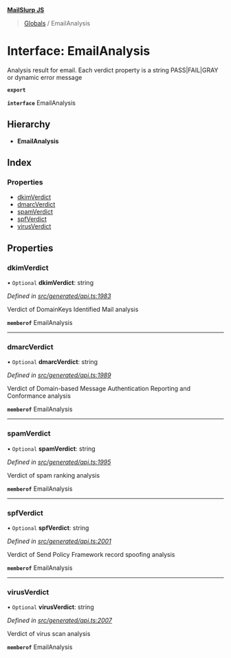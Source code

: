 **[MailSlurp JS](../README.md)**

> [Globals](../README.md) / EmailAnalysis

# Interface: EmailAnalysis

Analysis result for email. Each verdict property is a string PASS|FAIL|GRAY or dynamic error message

**`export`** 

**`interface`** EmailAnalysis

## Hierarchy

* **EmailAnalysis**

## Index

### Properties

* [dkimVerdict](emailanalysis.md#dkimverdict)
* [dmarcVerdict](emailanalysis.md#dmarcverdict)
* [spamVerdict](emailanalysis.md#spamverdict)
* [spfVerdict](emailanalysis.md#spfverdict)
* [virusVerdict](emailanalysis.md#virusverdict)

## Properties

### dkimVerdict

• `Optional` **dkimVerdict**: string

*Defined in [src/generated/api.ts:1983](https://github.com/mailslurp/mailslurp-client/blob/37bf78e/src/generated/api.ts#L1983)*

Verdict of DomainKeys Identified Mail analysis

**`memberof`** EmailAnalysis

___

### dmarcVerdict

• `Optional` **dmarcVerdict**: string

*Defined in [src/generated/api.ts:1989](https://github.com/mailslurp/mailslurp-client/blob/37bf78e/src/generated/api.ts#L1989)*

Verdict of Domain-based Message Authentication Reporting and Conformance analysis

**`memberof`** EmailAnalysis

___

### spamVerdict

• `Optional` **spamVerdict**: string

*Defined in [src/generated/api.ts:1995](https://github.com/mailslurp/mailslurp-client/blob/37bf78e/src/generated/api.ts#L1995)*

Verdict of spam ranking analysis

**`memberof`** EmailAnalysis

___

### spfVerdict

• `Optional` **spfVerdict**: string

*Defined in [src/generated/api.ts:2001](https://github.com/mailslurp/mailslurp-client/blob/37bf78e/src/generated/api.ts#L2001)*

Verdict of Send Policy Framework record spoofing analysis

**`memberof`** EmailAnalysis

___

### virusVerdict

• `Optional` **virusVerdict**: string

*Defined in [src/generated/api.ts:2007](https://github.com/mailslurp/mailslurp-client/blob/37bf78e/src/generated/api.ts#L2007)*

Verdict of virus scan analysis

**`memberof`** EmailAnalysis
